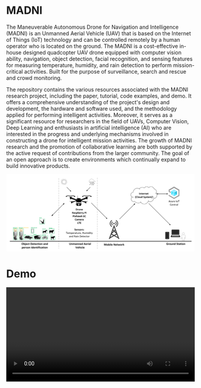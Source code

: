 # MADNI
The Maneuverable Autonomous Drone for Navigation and Intelligence (MADNI) is an Unmanned Aerial Vehicle (UAV) that is based on the Internet of Things (IoT) technology and can be controlled remotely by a human operator who is located on the ground. The MADNI is a cost-effective in-house designed quadcopter UAV drone equipped with computer vision ability, navigation, object detection, facial recognition, and sensing features for measuring temperature, humidity, and rain detection to perform mission-critical activities. Built for the purpose of surveillance, search and rescue and crowd monitoring.

The repository contains the various resources associated with the MADNI research project, including the paper, tutorial, code examples, and demo. It offers a comprehensive understanding of the project's design and development, the hardware and software used, and the methodology applied for performing intelligent activities. Moreover, it serves as a significant resource for researchers in the field of UAVs, Computer Vision, Deep Learning and enthusiasts in artificial intelligence (AI) who are interested in the progress and underlying mechanisms involved in constructing a drone for intelligent mission activities. The growth of MADNI research and the promotion of collaborative learning are both supported by the active request of contributions from the larger community. The goal of an open approach is to create environments which continually expand to build innovative products.

<img src="/Images/System_design.png" alt="" title="MADNI System design" />

# Demo
<video style="width:100%" controls src="/Media/MADNI_Demo.mp4" type="video/mp4" />
